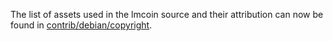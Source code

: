 The list of assets used in the lmcoin source and their attribution can now be found in [contrib/debian/copyright](../contrib/debian/copyright).

